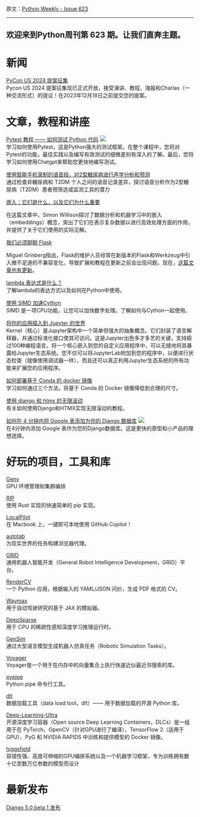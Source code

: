 原文：[Python Weekly - Issue 623](http://eepurl.com/iCBKtY)

---

欢迎来到Python周刊第 623 期。让我们直奔主题。 
---  

  
# 新闻  
  
[PyCon US 2024 提案征集](https://pretalx.com/pyconus2024/)  
Pycon US 2024 提案征集现已正式开放，接受演讲、教程、海报和Charlas（一种交流形式）的提议！在2023年12月18日之前提交您的提案。
  
  
# 文章，教程和讲座  
  
[Pytest 教程 —— 如何测试 Python 代码](https://www.youtube.com/watch?v=cHYq1MRoyI0) ![](https://mcusercontent.com/e2e180baf855ac797ef407fc7/images/af76283a-6e65-436c-967a-900427cf6399.png)  
学习如何使用Pytest，这是Python强大的测试框架。在整个课程中，您将对Pytest的功能，最佳实践以及编写有效测试的细微差别有深入的了解。最后，您将学习如何使用Chatgpt来帮助您更快地编写测试。

[使用智能手机录制的语音段，对2型糖尿病进行声学分析和预测](https://www.mcpdigitalhealth.org/article/S2949-7612\(23\)00073-1/fulltext)  
通过检查非糖尿病和 T2DM 个人之间的语音记录差异，探讨语音分析作为2型糖尿病（T2DM）患者预筛选或监测工具的潜力
  
[嵌入：它们是什么，以及它们为什么重要](https://simonwillison.net/2023/Oct/23/embeddings/)  

在这篇文章中，Simon Willison探讨了数据分析和机器学习中的嵌入（embeddings）概念，突出了它们在表示复杂数据以进行高效处理方面的作用，并提供了关于它们使用的实际见解。
  
[我们必须聊聊 Flask](https://blog.miguelgrinberg.com/post/we-have-to-talk-about-flask)  

Miguel Grinberg指出，Flask的维护人员经常在新版本的Flask和Werkzeug中引入微不足道的不兼容变化，导致扩展和教程在更新之前会出现问题。现在，[这篇文章也有更新](https://blog.miguelgrinberg.com/post/some-more-to-talk-about-flask)。
  
[lambda 表达式是什么？](https://www.pythonmorsels.com/lambda-expressions/)   
了解lambda的表达方式以及如何在Python中使用。
  
[使用 SIMD 加速Cython](https://pythonspeed.com/articles/faster-cython-simd/)  
SIMD 是一项CPU功能，让您可以加快数字处理。了解如何与Cython一起使用。
  
[将你的应用插入到 Jupyter 的世界](https://blog.jupyter.org/plug-your-application-into-the-jupyter-world-805e48918801)  
Kernel（核心）是Jupyter架构中一个简单但强大的抽象概念。它们封装了语言解释器，并通过标准化接口使其可访问。这是Jupyter出色多才多艺的关键，支持超过100种编程语言。将一个核心嵌入到您的自定义应用程序中，可以无缝地将其暴露给Jupyter生态系统。您不仅可以将JupyterLab附加到您的程序中，以便进行状态检查（就像使用调试器一样），而且还可以真正利用Jupyter生态系统的所有功能来扩展您的应用程序。
  
[如何部署基于  Conda 的 docker 镜像](https://blog.neater-hut.com/how-to-deploy-conda-based-docker-images.html)   
学习如何通过三个方法，将基于 Conda 的 Docker 镜像降低到合理的尺寸。
  
[使用 django 和 htmx 的无限滚动](https://fmacedo.com/posts/1-django-htmx-infinite-scroll/)  
有关如何使用Django和HTMX实现无限滚动的教程。
  
[如何在 4 分钟内将 Google 表添加为你的 Django 数据库](https://www.youtube.com/watch?v=XXDiqE4t0xA) ![](https://mcusercontent.com/e2e180baf855ac797ef407fc7/images/af76283a-6e65-436c-967a-900427cf6399.png)   
在4分钟内添加 Google 表作为您的Django数据库。这是更快的原型和小产品的理想选择。
  
  
# 好玩的项目，工具和库  
  
[Genv](https://github.com/run-ai/genv)  
GPU 环境管理和集群编排  
  
[RIP](https://github.com/prefix-dev/rip)   
使用 Rust 实现的快速简单的 pip 实现。
  
[LocalPilot](https://github.com/danielgross/localpilot)  
在 Macbook 上，一键即可本地使用 GitHub Copilot！
  
[autotab](https://github.com/Planetary-Computers/autotab-starter)  
为现实世界的任务构建浏览器代理。
  
[GRID](https://github.com/ScaledFoundations/GRID-playground)  
通用机器人智能开发（General Robot Intelligence Development，GRID）平台。  

  
[RenderCV](https://github.com/sinaatalay/rendercv)  
一个 Python 应用，根据输入的 YAML/JSON 问价，生成 PDF 格式的 CV。
  
[Waymax](https://github.com/waymo-research/waymax)   
用于自动驾驶研究的基于 JAX 的模拟器。
  
[DeepSparse](https://github.com/neuralmagic/deepsparse)  
用于 CPU 的稀疏性感知深度学习推理运行时。
  
[GenSim](https://github.com/liruiw/GenSim)  
通过大型语言模型生成机器人仿真任务（Robotic Simulation Tasks）。

  
[Voyager](https://spotify.github.io/voyager/)  
Voyager是一个用于在内存中的向量集合上执行快速近似最近邻搜索的库。
  
[pypipe](https://github.com/bugen/pypipe)  
Python pipe 命令行工具。

[dlt](https://github.com/dlt-hub/dlt)  
数据加载工具（data load tool，dlt）—— 用于数据加载的开源 Python 库。
  
[Deep-Learning-Ultra](https://github.com/daddydrac/Deep-Learning-Ultra)  
开源深度学习容器（Open source Deep Learning Containers，DLCs）是一组用于在 PyTorch、OpenCV（针对GPU进行了编译）、TensorFlow 2（适用于GPU）、PyG 和 NVIDIA RAPIDS 中训练和提供模型的 Docker 镜像。 
  
[higgsfield](https://github.com/higgsfield-ai/higgsfield)   
容错性强、高度可伸缩的GPU编排系统以及一个机器学习框架，专为训练拥有数十亿至数万亿参数的模型而设计
  
  
# 最新发布  
  
[Django 5.0 beta 1 发布](https://www.djangoproject.com/weblog/2023/oct/23/django-50-beta-1-released/)  